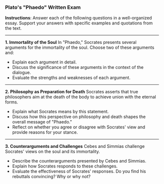 ### **Plato's "Phaedo" Written Exam**

**Instructions**: Answer each of the following questions in a well-organized essay. Support your answers with specific examples and quotations from the text.

---

**1. Immortality of the Soul** In "Phaedo," Socrates presents several arguments for the immortality of the soul. Choose two of these arguments and:

- Explain each argument in detail.
- Discuss the significance of these arguments in the context of the dialogue.
- Evaluate the strengths and weaknesses of each argument.

---

**2. Philosophy as Preparation for Death** Socrates asserts that true philosophers aim at the death of the body to achieve union with the eternal forms.

- Explain what Socrates means by this statement.
- Discuss how this perspective on philosophy and death shapes the overall message of "Phaedo."
- Reflect on whether you agree or disagree with Socrates' view and provide reasons for your stance.

---

**3. Counterarguments and Challenges** Cebes and Simmias challenge Socrates' views on the soul and its immortality.

- Describe the counterarguments presented by Cebes and Simmias.
- Explain how Socrates responds to these challenges.
- Evaluate the effectiveness of Socrates' responses. Do you find his rebuttals convincing? Why or why not?